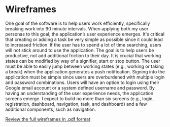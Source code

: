 # Wireframes
One goal of the software is to help users work efficiently, specifically breaking work into 90 minute intervals. When applying both my user personas to this goal, the application’s user experience emerges.
It's critical that creating or adding a task be very simple as possible since it could lead to increased friction. If the user has to spend a lot of time searching, users will not stick around to use the application. The goal is to help users be productive, not add additional friction to their day.
It is crucial that working states can be modified by way of a signifier, start or stop button. The user must be able to easily jump between working states (e.g., working or taking a break) when the application generates a push notification.
Signing into the application must be simple since users are overburdened with multiple login and password combinations. Users will have an option to login using their Google email account or a system defined username and password.
By having an understanding of the user experience needs, the application screens emerge. I expect to build no more than six screens (e.g., login, registration, dashboard, navigation, task, and dashboard) and a few additional components, such as navigation.

[Review the full wireframes in .pdf format](https://drive.google.com/a/harvard.edu/file/d/0B7SDh3tClWXYQUpBTnN6aUFPNFE/view?usp=sharing)